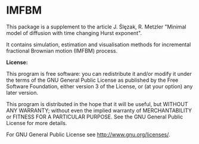 # IMFBM

This package is a supplement to the article J. Ślęzak, R. Metzler "Minimal model of diffusion with time changing Hurst exponent".

It contains simulation, estimation and visualisation methods for incremental fractional Brownian motion (IMFBM) process.


**License:**

This program is free software: you can redistribute it and/or modify it under the terms of the GNU General Public License as published by the Free Software Foundation, either version 3 of the License, or (at your option) any later version.

This program is distributed in the hope that it will be useful, but WITHOUT ANY WARRANTY; without even the implied warranty of MERCHANTABILITY or FITNESS FOR A PARTICULAR PURPOSE.  See the GNU General Public License for more details.

For GNU General Public License see <http://www.gnu.org/licenses/>.
